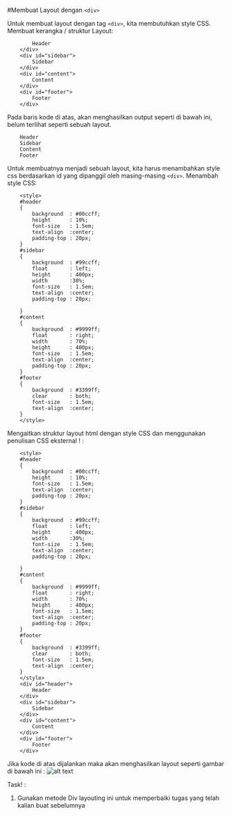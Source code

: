 #Membuat Layout dengan `<div>`


Untuk membuat layout dengan tag `<div>`, kita membutuhkan style CSS.
Membuat kerangka / struktur Layout:

```<div id="header">
        Header
    </div>
    <div id="sidebar">
        Sidebar
    </div>
    <div id="content">
        Content
    </div>
    <div id="footer">
        Footer
    </div>
```
Pada baris kode di atas, akan menghasilkan output seperti di bawah ini, belum terlihat seperti sebuah layout.

```
    Header
    Sidebar
    Content
    Footer
```

Untuk membuatnya menjadi sebuah layout, kita harus menambahkan style css berdasarkan id yang dipanggil oleh masing-masing `<div>`.
Menambah style CSS:

```
    <style>
    #header
    {
        background  : #00ccff;
        height      : 10%;
        font-size   : 1.5em;
        text-align  :center;
        padding-top : 20px;
    }
    #sidebar
    {
        background  : #99ccff;  
        float       : left;
        height      : 400px;
        width       :30%;
        font-size   : 1.5em;
        text-align  :center;
        padding-top : 20px;
    
    }
    #content
    {
        background  : #9999ff;
        float       : right;
        width       : 70%;
        height      : 400px;
        font-size   : 1.5em;
        text-align  :center;
        padding-top : 20px;
    }
    #footer
    {
        background  : #3399ff;
        clear       : both;
        font-size   : 1.5em;
        text-align  :center;
    }
    </style>
```

Mengaitkan struktur layout html dengan style CSS dan menggunakan penulisan CSS eksternal ! :
```
    <style>
    #header
    {
        background  : #00ccff;
        height      : 10%;
        font-size   : 1.5em;
        text-align  :center;
        padding-top : 20px;
    }
    #sidebar
    {
        background  : #99ccff;  
        float       : left;
        height      : 400px;
        width       :30%;
        font-size   : 1.5em;
        text-align  :center;
        padding-top : 20px;
    
    }
    #content
    {
        background  : #9999ff;
        float       : right;
        width       : 70%;
        height      : 400px;
        font-size   : 1.5em;
        text-align  :center;
        padding-top : 20px;
    }
    #footer
    {
        background  : #3399ff;
        clear       : both;
        font-size   : 1.5em;
        text-align  :center;
    }
    </style>
    <div id="header">
        Header
    </div>
    <div id="sidebar">
        Sidebar
    </div>
    <div id="content">
        Content
    </div>
    <div id="footer">
        Footer
    </div>
```

Jika kode di atas dijalankan maka akan menghasilkan layout seperti gambar di bawah ini :
![alt text](https://lh5.googleusercontent.com/jPDNc7ICky1u0zH1WHHXS0eZPpgbJWGzkr3WifrWWOUGn2j0ZHbr6Cn8UUJA9hnfvtlnfC5DmMIOz1m5eJrby86gWxISWbhhFXzEcycl9LJUmrrehBATHpT3RMCcRBzRfZ6oXQUT)

Task! :

1. Gunakan metode Div layouting ini untuk memperbaiki tugas yang telah kalian buat sebelumnya